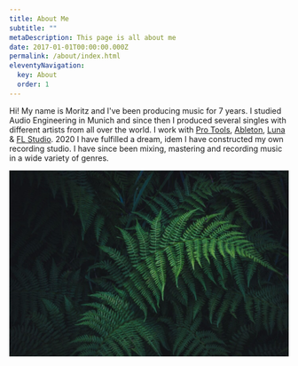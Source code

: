 ```yaml
---
title: About Me
subtitle: ""
metaDescription: This page is all about me
date: 2017-01-01T00:00:00.000Z
permalink: /about/index.html
eleventyNavigation:
  key: About
  order: 1
---
```


Hi! My name is Moritz and I've been producing music for 7 years. 
I studied Audio Engineering in Munich and since then I produced several singles with different artists from all over the world. I work with [Pro Tools](https://www.avid.com), [Ableton](https://www.ableton.com), [Luna](https://www.uaudio.de/luna.html) & [FL Studio](https://www.image-line.com).
2020 I have fulfilled a dream, idem I have constructed my own recording studio. I have since been mixing, mastering and recording music in a wide variety of genres.




![Fern in Hand](/src/assets/img/fern-forest.jpeg "Fern in Hand")
